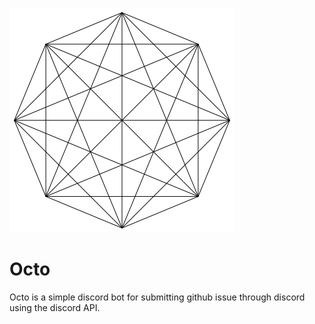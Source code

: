 ![Octo](/Octo.png)
# Octo
Octo is a simple discord bot for submitting github issue through discord using the discord API.
